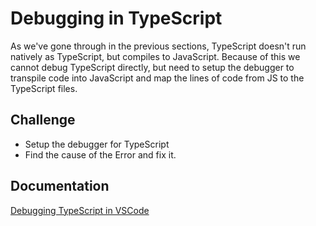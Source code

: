 # Debugging in TypeScript

As we've gone through in the previous sections, TypeScript doesn't run natively as TypeScript, but compiles to JavaScript. Because of this we cannot debug TypeScript directly, but need to setup the debugger to transpile code into JavaScript and map the lines of code from JS to the TypeScript files.

## Challenge

- Setup the debugger for TypeScript
- Find the cause of the Error and fix it.

## Documentation

[Debugging TypeScript in VSCode](https://code.visualstudio.com/docs/typescript/typescript-debugging)
